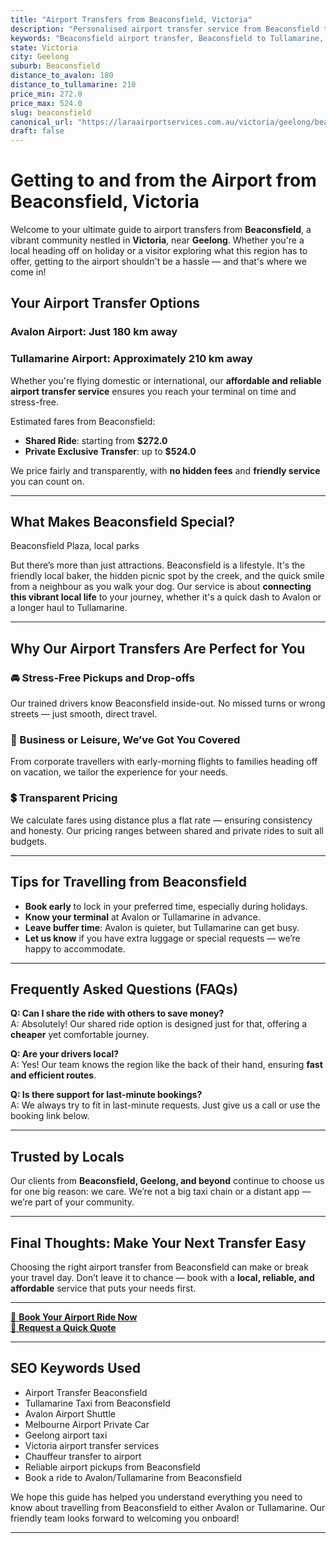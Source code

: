 ```yaml
---
title: "Airport Transfers from Beaconsfield, Victoria"
description: "Personalised airport transfer service from Beaconsfield to Avalon and Tullamarine airports. Enjoy a smooth, affordable ride with us!"
keywords: "Beaconsfield airport transfer, Beaconsfield to Tullamarine, Beaconsfield to Avalon, airport taxi Beaconsfield, private airport transfer Beaconsfield, shared ride Beaconsfield, Beaconsfield transfers, airport shuttle Beaconsfield, book Beaconsfield airport taxi, affordable Beaconsfield airport transfer, Beaconsfield airport transfer service, airport transfer Geelong, airport transfer Melbourne, Melbourne airport taxi, airport transfers Victoria, Tullamarine airport shuttle, Avalon airport transfers, Melbourne private transfer, airport transport services Melbourne"
state: Victoria
city: Geelong
suburb: Beaconsfield
distance_to_avalon: 180
distance_to_tullamarine: 210
price_min: 272.0
price_max: 524.0
slug: beaconsfield
canonical_url: "https://laraairportservices.com.au/victoria/geelong/beaconsfield/"
draft: false
---
```


# Getting to and from the Airport from Beaconsfield, Victoria

Welcome to your ultimate guide to airport transfers from **Beaconsfield**, a vibrant community nestled in **Victoria**, near **Geelong**. Whether you're a local heading off on holiday or a visitor exploring what this region has to offer, getting to the airport shouldn't be a hassle — and that's where we come in!

## Your Airport Transfer Options

### Avalon Airport: Just 180 km away  
### Tullamarine Airport: Approximately 210 km away

Whether you're flying domestic or international, our **affordable and reliable airport transfer service** ensures you reach your terminal on time and stress-free.

Estimated fares from Beaconsfield:
- **Shared Ride**: starting from **$272.0**
- **Private Exclusive Transfer**: up to **$524.0**

We price fairly and transparently, with **no hidden fees** and **friendly service** you can count on.

---

## What Makes Beaconsfield Special?

Beaconsfield Plaza, local parks

But there’s more than just attractions. Beaconsfield is a lifestyle. It's the friendly local baker, the hidden picnic spot by the creek, and the quick smile from a neighbour as you walk your dog. Our service is about **connecting this vibrant local life** to your journey, whether it's a quick dash to Avalon or a longer haul to Tullamarine.

---

## Why Our Airport Transfers Are Perfect for You

### 🚘 Stress-Free Pickups and Drop-offs
Our trained drivers know Beaconsfield inside-out. No missed turns or wrong streets — just smooth, direct travel.

### 💼 Business or Leisure, We’ve Got You Covered
From corporate travellers with early-morning flights to families heading off on vacation, we tailor the experience for your needs.

### 💲 Transparent Pricing
We calculate fares using distance plus a flat rate — ensuring consistency and honesty. Our pricing ranges between shared and private rides to suit all budgets.

---

## Tips for Travelling from Beaconsfield

- **Book early** to lock in your preferred time, especially during holidays.
- **Know your terminal** at Avalon or Tullamarine in advance.
- **Leave buffer time**: Avalon is quieter, but Tullamarine can get busy.
- **Let us know** if you have extra luggage or special requests — we’re happy to accommodate.

---

## Frequently Asked Questions (FAQs)

**Q: Can I share the ride with others to save money?**  
A: Absolutely! Our shared ride option is designed just for that, offering a **cheaper** yet comfortable journey.

**Q: Are your drivers local?**  
A: Yes! Our team knows the region like the back of their hand, ensuring **fast and efficient routes**.

**Q: Is there support for last-minute bookings?**  
A: We always try to fit in last-minute requests. Just give us a call or use the booking link below.

---

## Trusted by Locals

Our clients from **Beaconsfield, Geelong, and beyond** continue to choose us for one big reason: we care. We’re not a big taxi chain or a distant app — we’re part of your community.

---

## Final Thoughts: Make Your Next Transfer Easy

Choosing the right airport transfer from Beaconsfield can make or break your travel day. Don’t leave it to chance — book with a **local, reliable, and affordable** service that puts your needs first.

---

[📅 **Book Your Airport Ride Now**](https://laraairportservices.square.site/s/appointments)  
[📧 **Request a Quick Quote**](https://laraairportservices.square.site/contact-us)

---

## SEO Keywords Used
- Airport Transfer Beaconsfield
- Tullamarine Taxi from Beaconsfield
- Avalon Airport Shuttle
- Melbourne Airport Private Car
- Geelong airport taxi
- Victoria airport transfer services
- Chauffeur transfer to airport
- Reliable airport pickups from Beaconsfield
- Book a ride to Avalon/Tullamarine from Beaconsfield

We hope this guide has helped you understand everything you need to know about travelling from Beaconsfield to either Avalon or Tullamarine. Our friendly team looks forward to welcoming you onboard!

---
